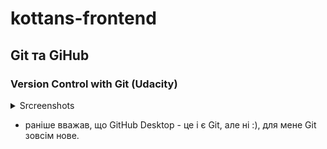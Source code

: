 # kottans-frontend
## Git та GiHub
### Version Control with Git (Udacity)
<details>
  <summary>Srcreenshots</summary>

  <img src = "./images/Udacity%20Git%20Course%201.jpg">
    
</details>

* раніше вважав, що GitHub Desktop - це і є Git, але ні :), для мене Git зовсім нове.
